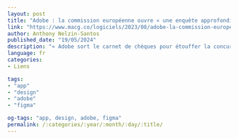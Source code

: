 ```yaml
---
layout: post
title: "Adobe : la commission européenne ouvre « une enquête approfondie » sur l’acquisition de Figma"
link: "https://www.macg.co/logiciels/2023/08/adobe-la-commission-europeenne-ouvre-une-enquete-approfondie-sur-lacquisition-de-figma-138609"
author: Anthony Nelzin-Santos
published_date: "19/05/2024"
description: "« Adobe sort le carnet de chèques pour étouffer la concurrence », disions-nous lorsqu’elle a mis 20 milliards de dollars sur la table pour s’offrir Figma, l’éditeur vectoriel de référence pour le prototypage d’interfaces en collaboration. C’est précisément ce qui pose problème à la Commission européenne, qui annonce ouvrir « une enquête approfondie » sur ce projet d’acquisition."
language: fr
categories:
- Liens

tags:
- "app"
- "design"
- "adobe"
- "figma"

og-tags: "app, design, adobe, figma"
permalink: /:categories/:year/:month/:day/:title/
---
```

